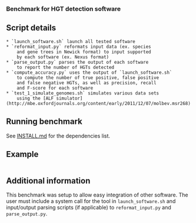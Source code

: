 ### Benchmark for HGT detection software

## Script details

	* `launch_software.sh` launch all tested software
	* `reformat_input.py` reformats input data (ex. species
		and gene trees in Newick format) to input supported
		by each software (ex. Nexus format)
	* `parse_output.py` parses the output of each software
		to report the number of HGTs detected
	* `compute_accuracy.py` uses the output of `launch_software.sh`
		to compute the number of true positive, false positive
		and false negative HGTs, as well as precision, recall
		and F-score for each software
	* `test_1_simulate_genomes.sh` simulates various data sets
		using the [ALF simulator](http://mbe.oxfordjournals.org/content/early/2011/12/07/molbev.msr268)

## Running benchmark

See [INSTALL.md](https://github.com/biocore/WGS-HGT/blob/master/benchmark/INSTALL.md)
for the dependencies list.

## Example

``` bash launch_software.sh /path/to/output/folder /path/to/WGS-HGT/benchmark /path/to/WGS-HGT/benchmark/test_benchmark/RealTree.nwk None None None None /path/to/WGS-HGT/benchmark/test_benchmark/GeneTrees/ /path/to/WGS-HGT/benchmark/test_benchmark/MSA/ /path/to/phylonet/install/dir /path/to/jane4/install/dir /path/to/trex/install/dir false
```

## Additional information

This benchmark was setup to allow easy integration of other
software. The user must include a system call for the tool
in `launch_software.sh` and input/output parsing scripts
(if applicable) to `reformat_input.py` and `parse_output.py`.